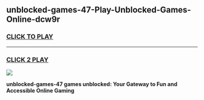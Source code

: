 
## unblocked-games-47-Play-Unblocked-Games-Online-dcw9r
<h3>
<a href="https://premium76.site?title=unblocked-games-47&ref=25A">CLICK TO PLAY</a></h3>
<hr>

<h3>
<a href="https://premium76.site?title=unblocked-games-47&ref=25A">CLICK 2 PLAY</a>
  
</h3>

<a href="https://premium76.site?title=unblocked-games-47&ref=25A"><img src="https://clearcache.store/games.png"></a>


**unblocked-games-47 games unblocked: Your Gateway to Fun and Accessible Online Gaming**
